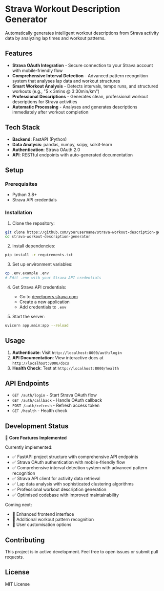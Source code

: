 # Strava Workout Description Generator

Automatically generates intelligent workout descriptions from Strava activity data by analyzing lap times and workout patterns.

## Features

- **Strava OAuth Integration** - Secure connection to your Strava account with mobile-friendly flow
- **Comprehensive Interval Detection** - Advanced pattern recognition system that analyses lap data and workout structures
- **Smart Workout Analysis** - Detects intervals, tempo runs, and structured workouts (e.g., "5 x 3mins @ 3:30min/km")
- **Professional Descriptions** - Generates clean, professional workout descriptions for Strava activities
- **Automatic Processing** - Analyses and generates descriptions immediately after workout completion

## Tech Stack

- **Backend**: FastAPI (Python)
- **Data Analysis**: pandas, numpy, scipy, scikit-learn
- **Authentication**: Strava OAuth 2.0
- **API**: RESTful endpoints with auto-generated documentation

## Setup

### Prerequisites
- Python 3.8+
- Strava API credentials

### Installation

1. Clone the repository:
```bash
git clone https://github.com/yourusername/strava-workout-description-generator.git
cd strava-workout-description-generator
```

2. Install dependencies:
```bash
pip install -r requirements.txt
```

3. Set up environment variables:
```bash
cp .env.example .env
# Edit .env with your Strava API credentials
```

4. Get Strava API credentials:
   - Go to [developers.strava.com](https://developers.strava.com)
   - Create a new application
   - Add credentials to `.env`

5. Start the server:
```bash
uvicorn app.main:app --reload
```

## Usage

1. **Authenticate**: Visit `http://localhost:8000/auth/login`
2. **API Documentation**: View interactive docs at `http://localhost:8000/docs`
3. **Health Check**: Test at `http://localhost:8000/health`

## API Endpoints

- `GET /auth/login` - Start Strava OAuth flow
- `GET /auth/callback` - Handle OAuth callback
- `POST /auth/refresh` - Refresh access token
- `GET /health` - Health check

## Development Status

🚀 **Core Features Implemented**

Currently implemented:
- ✅ FastAPI project structure with comprehensive API endpoints
- ✅ Strava OAuth authentication with mobile-friendly flow
- ✅ Comprehensive interval detection system with advanced pattern recognition
- ✅ Strava API client for activity data retrieval
- ✅ Lap data analysis with sophisticated clustering algorithms
- ✅ Professional workout description generation
- ✅ Optimised codebase with improved maintainability

Coming next:
- 🔄 Enhanced frontend interface
- 🔄 Additional workout pattern recognition
- 🔄 User customisation options

## Contributing

This project is in active development. Feel free to open issues or submit pull requests.

## License

MIT License